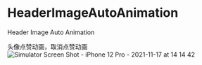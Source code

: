 # HeaderImageAutoAnimation
Header Image Auto Animation


头像点赞动画，取消点赞动画
![Simulator Screen Shot - iPhone 12 Pro - 2021-11-17 at 14 14 42](https://user-images.githubusercontent.com/94042014/142145012-499d68df-f745-44d9-a35c-3b054168bd98.png)
